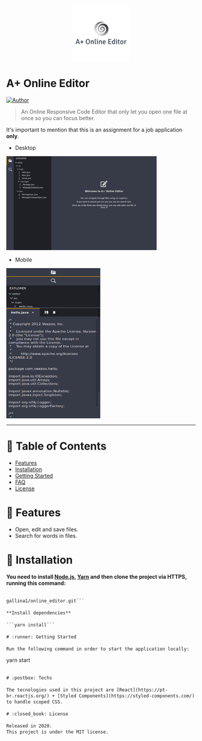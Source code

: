 <p align="center">
   <img src="/src/assets/logo.png" width="150"/>
</p>

# A+ Online Editor


[![Author](https://img.shields.io/badge/author-Arthur-EE4D64?style=flat-square)](https://github.com/Arthurgallina1)

> An Online Responsive Code Editor that only let you open one file at once so you can focus better. 

It's important to mention that this is an assignment for a job application **only**.
<p align="center">
   
* <p> Desktop </p>
 <img src="/src/assets/desktop.png" width="400" height="250" border="0" />&nbsp;&nbsp;&nbsp;&nbsp;&nbsp;&nbsp;
</p>
<p align="center">
   
* <p> Mobile </p>
 <img src="/src/assets/mobile.png" width="250" height="400" border="0" />&nbsp;&nbsp;&nbsp;&nbsp;&nbsp;&nbsp;
</p>

---

# :pushpin: Table of Contents

* [Features](#rocket-features)
* [Installation](#construction_worker-installation)
* [Getting Started](#runner-getting-started)
* [FAQ](#postbox-techs)
* [License](#closed_book-license)


# :rocket: Features

* Open, edit and save files.
* Search for words in files.


# :construction_worker: Installation

**You need to install [Node.js](https://nodejs.org/en/download/), [Yarn](https://yarnpkg.com/) and then clone the project via HTTPS, running this command:**

```git clone https://github.com/

gallina1/online_editor.git```

**Install dependencies**

```yarn install```

# :runner: Getting Started

Run the following command in order to start the application locally:

```
  yarn start
```

# :postbox: Techs

The tecnologies used in this project are [React](https://pt-br.reactjs.org/) + [Styled Components](https://styled-components.com/) to handle scoped CSS.

# :closed_book: License

Released in 2020.
This project is under the MIT license.
